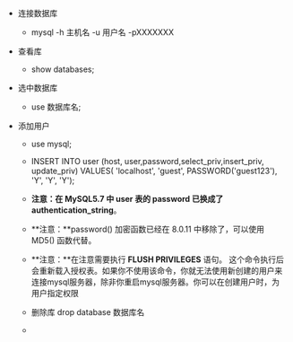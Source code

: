 * 连接数据库	

  * mysql -h 主机名 -u 用户名 -pXXXXXXX

* 查看库	

  * show databases;

* 选中数据库

  * use 数据库名;

* 添加用户

  * use  mysql;
  * INSERT INTO user (host, user,password,select_priv,insert_priv, update_priv) VALUES( 'localhost', 'guest',  PASSWORD('guest123'), 'Y', 'Y', 'Y');
  * **注意：**在 MySQL5.7 中 user 表的 password 已换成了**authentication_string**。
  * **注意：**password() 加密函数已经在 8.0.11 中移除了，可以使用 MD5() 函数代替。
  * **注意：**在注意需要执行 **FLUSH PRIVILEGES** 语句。 这个命令执行后会重新载入授权表。如果你不使用该命令，你就无法使用新创建的用户来连接mysql服务器，除非你重启mysql服务器。你可以在创建用户时，为用户指定权限



  * 删除库 drop database  数据库名
  * 